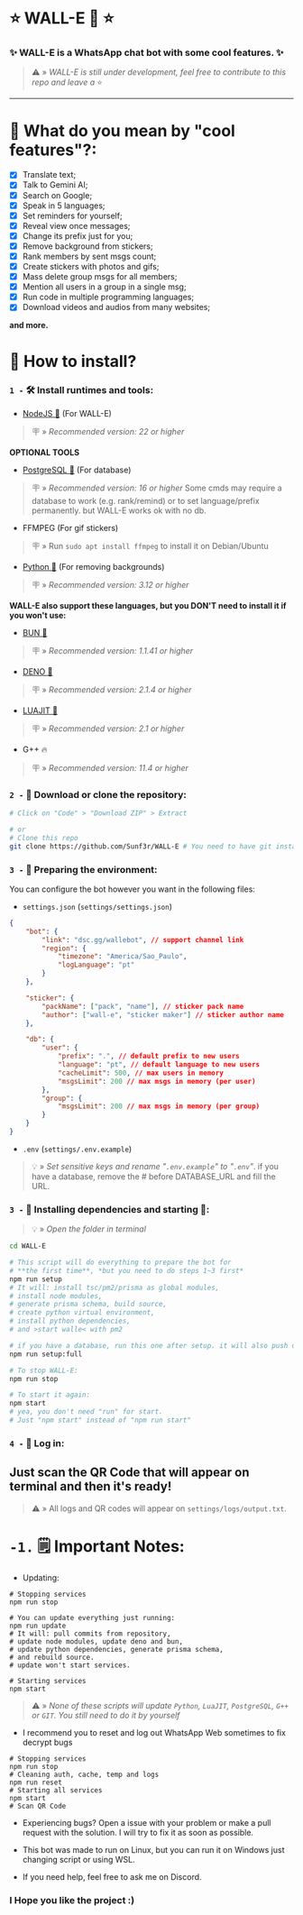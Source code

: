 # ⭐ WALL-E 🤖 ⭐

### ✨ WALL-E is a WhatsApp chat bot with some cool features. ✨

> ⚠️ » _WALL-E is still under development, feel free to contribute to this repo and leave a_ ⭐

---

# 🤔 What do you mean by "cool features"?:

- [x] Translate text;
- [x] Talk to Gemini AI;
- [x] Search on Google;
- [x] Speak in 5 languages;
- [x] Set reminders for yourself;
- [x] Reveal view once messages;
- [x] Change its prefix just for you;
- [x] Remove background from stickers;
- [x] Rank members by sent msgs count;
- [x] Create stickers with photos and gifs;
- [x] Mass delete group msgs for all members;
- [x] Mention all users in a group in a single msg;
- [x] Run code in multiple programming languages;
- [x] Download videos and audios from many websites;

**and more.**

# 🤔 How to install?

### `1 -` 🛠️ Install runtimes and tools:

- [NodeJS 💩](https://nodejs.org/pt-br/) (For WALL-E)

> 🪧 » _Recommended version: 22 or higher_

**OPTIONAL TOOLS**

- [PostgreSQL 🐘](https://www.postgresql.org/download/) (For database)

> 🪧 » _Recommended version: 16 or higher_
> Some cmds may require a database to work (e.g. rank/remind) or to set language/prefix permanently. but WALL-E works ok with no db.

- FFMPEG (For gif stickers)

> 🪧 » Run `sudo apt install ffmpeg` to install it on Debian/Ubuntu

- [Python 🐍](https://www.python.org/) (For removing backgrounds)

> 🪧 » _Recommended version: 3.12 or higher_

**WALL-E also support these languages, but you DON'T need to install it if you won't use:**

- [BUN 🧁](https://bun.sh)

> 🪧 » _Recommended version: 1.1.41 or higher_

- [DENO 🦕](https://deno.com/)

> 🪧 » _Recommended version: 2.1.4 or higher_

- [LUAJIT 🌙](https://luajit.org/)

> 🪧 » _Recommended version: 2.1 or higher_

- G++ 🔥

> 🪧 » _Recommended version: 11.4 or higher_

### `2 -` 📁 Download or clone the repository:

```bash
# Click on "Code" > "Download ZIP" > Extract

# or
# Clone this repo
git clone https://github.com/Sunf3r/WALL-E # You need to have git installed to run this cmd
```

### `3 -` 🌿 Preparing the environment:

You can configure the bot however you want in the following files:

- `settings.json` (`settings/settings.json`)

```json
{
	"bot": {
		"link": "dsc.gg/wallebot", // support channel link
		"region": {
			"timezone": "America/Sao_Paulo",
			"logLanguage": "pt"
		}
	},

	"sticker": {
		"packName": ["pack", "name"], // sticker pack name
		"author": ["wall-e", "sticker maker"] // sticker author name
	},

	"db": {
		"user": {
			"prefix": ".", // default prefix to new users
			"language": "pt", // default language to new users
			"cacheLimit": 500, // max users in memory
			"msgsLimit": 200 // max msgs in memory (per user)
		},
		"group": {
			"msgsLimit": 200 // max msgs in memory (per group)
		}
	}
}
```

- `.env` (`settings/.env.example`)

> 💡 » _Set sensitive keys and rename "`.env.example`" to "`.env`"_.
> if you have a database, remove the # before DATABASE_URL and fill the URL.

### `3 -` 🧰 Installing dependencies and starting 🚀:

> 💡 » _Open the folder in terminal_

```bash
cd WALL-E

# This script will do everything to prepare the bot for
# **the first time**, *but you need to do steps 1~3 first*
npm run setup
# It will: install tsc/pm2/prisma as global modules,
# install node modules,
# generate prisma schema, build source,
# create python virtual environment,
# install python dependencies,
# and >start walle< with pm2

# if you have a database, run this one after setup. it will also push db schema 
npm run setup:full

# To stop WALL-E:
npm run stop

# To start it again:
npm start
# yea, you don't need "run" for start.
# Just "npm start" instead of "npm run start"
```

### `4 -` 🔐 Log in:

## Just scan the QR Code that will appear on terminal and then it's ready!

> ⚠️ » All logs and QR codes will appear on `settings/logs/output.txt`.

# `-1.` 🗒️ Important Notes:

- Updating:

```
# Stopping services
npm run stop

# You can update everything just running:
npm run update
# It will: pull commits from repository,
# update node modules, update deno and bun,
# update python dependencies, generate prisma schema,
# and rebuild source.
# update won't start services.

# Starting services
npm start
```

> ⚠️ » _None of these scripts will update `Python`, `LuaJIT`, `PostgreSQL`, `G++` or `GIT`. You
> still need to do it by yourself_

- I recommend you to reset and log out WhatsApp Web sometimes to fix decrypt bugs

```
# Stopping services
npm run stop
# Cleaning auth, cache, temp and logs
npm run reset
# Starting all services
npm start
# Scan QR Code
```

- Experiencing bugs? Open a issue with your problem or make a pull request with the solution. I will
  try to fix it as soon as possible.

- This bot was made to run on Linux, but you can run it on Windows just changing script or using
  WSL.

- If you need help, feel free to ask me on Discord.

### I Hope you like the project :)
